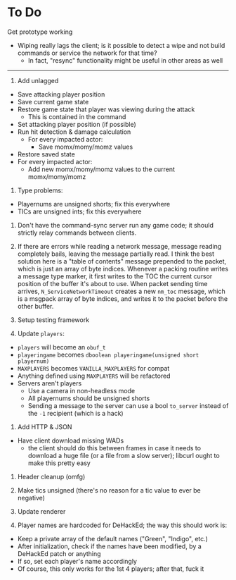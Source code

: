 # To Do

Get prototype working

- Wiping really lags the client; is it possible to detect a wipe and not build
  commands or service the network for that time?
  - In fact, "resync" functionality might be useful in other areas as well

---

1. Add unlagged
  - Save attacking player position
  - Save current game state
  - Restore game state that player was viewing during the attack
    - This is contained in the command
  - Set attacking player position (if possible)
  - Run hit detection & damage calculation
    - For every impacted actor:
      - Save momx/momy/momz values
  - Restore saved state
  - For every impacted actor:
    - Add new momx/momy/momz values to the current momx/momy/momz

1. Type problems:
  - Playernums are unsigned shorts; fix this everywhere
  - TICs are unsigned ints; fix this everywhere

1. Don't have the command-sync server run any game code; it should strictly
   relay commands between clients.

1. If there are errors while reading a network message, message reading
   completely bails, leaving the message partially read.  I think the best
   solution here is a "table of contents" message prepended to the packet,
   which is just an array of byte indices.  Whenever a packing routine writes
   a message type marker, it first writes to the TOC the current cursor
   position of the buffer it's about to use.  When packet sending time arrives,
   `N_ServiceNetworkTimeout` creates a new `nm_toc` message, which is a msgpack
   array of byte indices, and writes it to the packet before the other buffer.

1. Setup testing framework

1. Update `players`:
  - `players` will become an `obuf_t`
  - `playeringame` becomes `dboolean playeringame(unsigned short playernum)`
  - `MAXPLAYERS` becomes `VANILLA_MAXPLAYERS` for compat
  - Anything defined using `MAXPLAYERS` will be refactored
  - Servers aren't players
    - Use a camera in non-headless mode
    - All playernums should be unsigned shorts
    - Sending a message to the server can use a bool `to_server` instead of the
      `-1` recipient (which is a hack)

1. Add HTTP & JSON
  - Have client download missing WADs
    - the client should do this between frames in case it needs to download a
      huge file (or a file from a slow server); libcurl ought to make this
      pretty easy

1. Header cleanup (omfg)

1. Make tics unsigned (there's no reason for a tic value to ever be negative)

1. Update renderer

1. Player names are hardcoded for DeHackEd; the way this should work is:
  - Keep a private array of the default names ("Green", "Indigo", etc.)
  - After initialization, check if the names have been modified, by a DeHackEd
    patch or anything
  - If so, set each player's name accordingly
  - Of course, this only works for the 1st 4 players; after that, fuck it

<!-- vi: set et ts=4 sw=4 tw=79: -->


